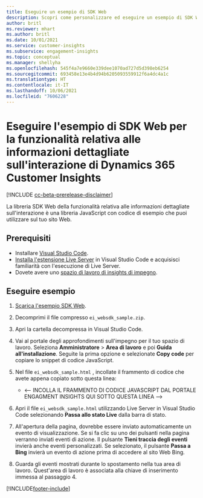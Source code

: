 ```yaml
---
title: Eseguire un esempio di SDK Web
description: Scopri come personalizzare ed eseguire un esempio di SDK Web.
author: britl
ms.reviewer: mhart
ms.author: britl
ms.date: 10/01/2021
ms.service: customer-insights
ms.subservice: engagement-insights
ms.topic: conceptual
ms.manager: shellyha
ms.openlocfilehash: 545f4a7e9660e339dee1070ad727d5d398eb6254
ms.sourcegitcommit: 693458e13e4b4d94b6205093559912f6a4dc4a1c
ms.translationtype: HT
ms.contentlocale: it-IT
ms.lasthandoff: 10/06/2021
ms.locfileid: "7606228"
---
```

# <a name="run-the-web-sdk-sample-for-dynamics-365-customer-insights-engagement-insights-capability"></a>Eseguire l'esempio di SDK Web per la funzionalità relativa alle informazioni dettagliate sull'interazione di Dynamics 365 Customer Insights

[!INCLUDE [cc-beta-prerelease-disclaimer](includes/cc-beta-prerelease-disclaimer.md)]

La libreria SDK Web della funzionalità relativa alle informazioni dettagliate sull'interazione è una libreria JavaScript con codice di esempio che puoi utilizzare sul tuo sito Web.

## <a name="prerequisites"></a>Prerequisiti

- Installare [Visual Studio Code](https://code.visualstudio.com/).
- [Installa l'estensione Live Server](https://marketplace.visualstudio.com/items?itemName=ritwickdey.LiveServer) in Visual Studio Code e acquisisci familiarità con l'esecuzione di Live Server.
- Dovete avere uno [spazio di lavoro di insights di impegno](create-workspace.md).

## <a name="run-sample"></a>Eseguire esempio

1. [Scarica l'esempio SDK Web](https://download.pi.dynamics.com/sdk/EngagementInsightsSamples/ei_websdk_sample.zip).

1. Decomprimi il file compresso `ei_websdk_sample.zip`.

1. Apri la cartella decompressa in Visual Studio Code.

1. Vai al portale degli approfondimenti sull'impegno per il tuo spazio di lavoro. Seleziona **Amministratore** > **Area di lavoro**  e poi **Guida all'installazione**. Seguite la prima opzione e selezionate **Copy code** per copiare lo snippet di codice JavaScript.

1. Nel file `ei_websdk_sample.html` , incollate il frammento di codice che avete appena copiato sotto questa linea:

   - <-- INCOLLA IL FRAMMENTO DI CODICE JAVASCRIPT DAL PORTALE ENGAGMENT INSIGHTS QUI SOTTO QUESTA LINEA -->

1. Apri il file `ei_websdk_sample.html` utilizzando Live Server in Visual Studio Code selezionando **Passa allo stato Live** dalla barra di stato.

1. All'apertura della pagina, dovrebbe essere inviato automaticamente un evento di visualizzazione. Se si fa clic su uno dei pulsanti nella pagina verranno inviati eventi di azione. Il pulsante **Tieni traccia degli eventi** invierà anche eventi personalizzati. Se selezionato, il pulsante **Passa a Bing** invierà un evento di azione prima di accedere al sito Web Bing.

1. Guarda gli eventi mostrati durante lo spostamento nella tua area di lavoro. Quest'area di lavoro è associata alla chiave di inserimento immessa al passaggio 4.


[!INCLUDE[footer-include](../includes/footer-banner.md)]

